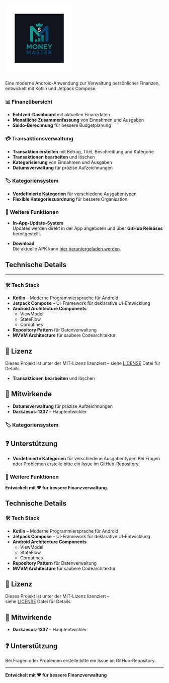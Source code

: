 # ![MoneyMaster](app/src/main/res/mipmap-xhdpi/ic_launcher_foreground.webp)

Eine moderne Android-Anwendung zur Verwaltung persönlicher Finanzen, entwickelt mit Kotlin und
Jetpack Compose.

### 📊 Finanzübersicht

- **Echtzeit-Dashboard** mit aktuellen Finanzdaten
- **Monatliche Zusammenfassung** von Einnahmen und Ausgaben
- **Saldo-Berechnung** für bessere Budgetplanung

### 💳 Transaktionsverwaltung

- **Transaktion erstellen** mit Betrag, Titel, Beschreibung und Kategorie
- **Transaktionen bearbeiten** und löschen
- **Kategorisierung** von Einnahmen und Ausgaben
- **Datumsverwaltung** für präzise Aufzeichnungen

### 🏷️ Kategoriensystem

- **Vordefinierte Kategorien** für verschiedene Ausgabentypen
- **Flexible Kategoriezuordnung** für bessere Organisation

### 🚀 Weitere Funktionen

- **In-App-Update-System**  
  Updates werden direkt in der App angeboten und über **GitHub Releases** bereitgestellt.

- **Download**  
  Die aktuelle APK kann [hier heruntergeladen werden](https://github.com/DarkJesus-1337/Money-Master-App/releases/download/Money_Master/app-release.apk).

## Technische Details
---
### 🛠️ Tech Stack

- **Kotlin** – Moderne Programmiersprache für Android
- **Jetpack Compose** – UI-Framework für deklarative UI-Entwicklung
- **Android Architecture Components**
    - ViewModel
    - StateFlow
    - Coroutines
- **Repository Pattern** für Datenverwaltung
- **MVVM Architecture** für saubere Codearchitektur

## 📄 Lizenz

Dieses Projekt ist unter der MIT-Lizenz lizenziert –
siehe [LICENSE](LICENSE.md) Datei für Details.
- **Transaktionen bearbeiten** und löschen
## 👥 Mitwirkende
- **Datumsverwaltung** für präzise Aufzeichnungen
- **DarkJesus-1337** – Hauptentwickler
### 🏷️ Kategoriensystem
## ❓ Unterstützung
- **Vordefinierte Kategorien** für verschiedene Ausgabentypen
Bei Fragen oder Problemen erstelle bitte ein Issue im GitHub-Repository.

### 🚀 Weitere Funktionen

**Entwickelt mit ❤️ für bessere Finanzverwaltung**


## Technische Details

### 🛠️ Tech Stack

- **Kotlin** – Moderne Programmiersprache für Android
- **Jetpack Compose** – UI-Framework für deklarative UI-Entwicklung
- **Android Architecture Components**
    - ViewModel
    - StateFlow
    - Coroutines
- **Repository Pattern** für Datenverwaltung
- **MVVM Architecture** für saubere Codearchitektur

## 📄 Lizenz

Dieses Projekt ist unter der MIT-Lizenz lizenziert –  
siehe [LICENSE](LICENSE.md) Datei für Details.

## 👥 Mitwirkende

- **DarkJesus-1337** – Hauptentwickler

## ❓ Unterstützung

Bei Fragen oder Problemen erstelle bitte ein Issue im GitHub-Repository.

---

**Entwickelt mit ❤️ für bessere Finanzverwaltung**
